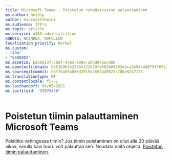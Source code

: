 ```yaml
---
title: Microsoft Teams - Poistetun ryhmäsivuston palauttaminen
ms.author: heidip
author: microsoftheidi
ms.audience: ITPro
ms.topic: article
ms.service: o365-administration
ROBOTS: NOINDEX, NOFOLLOW
localization_priority: Normal
ms.custom:
- "404"
- "6500002"
ms.assetid: b26be13f-7b8f-4393-9083-2b4d97b6cd80
ms.openlocfilehash: 5e51b9b34223b3122b59fd602b09103e4ca2e94444679f767e2a7005a9928694
ms.sourcegitcommit: b5f7da89a650d2915dc652449623c78be6247175
ms.translationtype: MT
ms.contentlocale: fi-FI
ms.lasthandoff: 08/05/2021
ms.locfileid: "53975458"
---
```

# <a name="restoring-a-deleted-team-in-microsoft-teams"></a>Poistetun tiimin palauttaminen Microsoft Teams

Poistitko vahingossa tiimin? Jos tiimin poistaminen on ollut alle 30 päivää aikaa, sinulla kävi tuuri. voit palauttaa sen. Noudata näitä ohjeita: [Poistetun tiimin palauttaminen](https://docs.microsoft.com/microsoftteams/archive-or-delete-a-team#restore-a-deleted-team).
